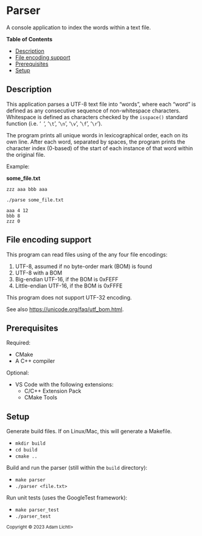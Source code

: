 <h1>Parser</h1>

A console application to index the words within a text file.

**Table of Contents**

- [Description](#description)
- [File encoding support](#file-encoding-support)
- [Prerequisites](#prerequisites)
- [Setup](#setup)

## Description

This application parses a UTF-8 text file into “words”, where each “word” is defined as any consecutive sequence of non-whitespace characters. Whitespace is defined as characters checked by the `isspace()` standard function (i.e. ‘` `‘, ‘`\t`’, ‘`\n`’, ‘`\v`’, ‘`\f`’, ‘`\r`’).

The program prints all unique words in lexicographical order, each on its own line. After each word, separated by spaces, the program prints the character index (0-based) of the start of each instance of that word within the original file.

Example:

**some_file.txt**

```
zzz aaa bbb aaa
```

`./parse some_file.txt`

```
aaa 4 12
bbb 8
zzz 0
```

## File encoding support

This program can read files using of the any four file encodings:

1. UTF-8, assumed if no byte-order mark (BOM) is found
2. UTF-8 with a BOM
3. Big-endian UTF-16, if the BOM is 0xFEFF
4. Little-endian UTF-16, if the BOM is 0xFFFE

This program does not support UTF-32 encoding.

See also <https://unicode.org/faq/utf_bom.html>.

## Prerequisites

Required:

- CMake
- A C++ compiler

Optional:

- VS Code with the following extensions:
  - C/C++ Extension Pack
  - CMake Tools

## Setup

Generate build files. If on Linux/Mac, this will generate a Makefile.

- `mkdir build`
- `cd build`
- `cmake ..`

Build and run the parser (still within the `build` directory):

- `make parser`
- `./parser <file.txt>`

Run unit tests (uses the GoogleTest framework):

- `make parser_test`
- `./parser_test`

<sub>Copyright &copy; 2023 Adam Lichtl></sub>
